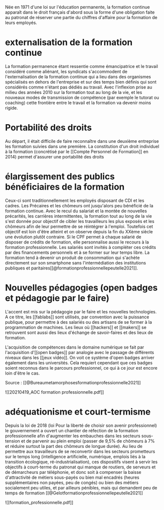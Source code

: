 Née en  1971 d'une loi sur l'éducation permanente, la formation continue apparaît dans le droit français d'abord sous la forme d'une obligation faite au patronat de réserver une partie du chiffres d'affaire pour la formation de leurs employés. 

# externalisation de la formation continue

La formation permanence étant ressentie comme émancipatrice et le travail considéré comme aliénant, les syndicats s'accommodent de l'externalisation de la formation continue qui a lieu dans des organismes spécialisés en dehors de l'entreprise et sur des temps bien définis qui sont considérés comme n'étant pas dédiés au travail. 
Avec l'inflexion prise au milieu des années 2010 sur la formation tout au long de la vie, et les nouveaux modes de transmission de compétence (par exemple le tutorat ou coaching) cette frontière entre le travail et la formation va devenir moins rigide. 

# Portabilité des droits

Au départ, il était difficile de faire reconnaître dans une deuxième entreprise les formation suivies dans une première. La constitution d'un droit individuel à la formation (concrétisé par le [[Compte Personnel de Formation]] en 2014) permet d'assurer une portabilité des droits

# élargissement des publics bénéficiaires de la formation

Ceux-ci sont traditionnellement les employés disposant de CDI et les cadres. Les Précaires et les chômeurs ont jusqu'alors peu bénéficié de la formation continue. Avec le recul du salariat et la montée de nouvelles précarités, les carrières intermittentes, la formation tout au long de la vie s'est donnée pour objectif de cibler les travailleurs les plus exposés et les chômeurs afin de leur permettre de se réintégrer à l'emploi. Toutefois cet objectif est loin d'être atteint et on observe depuis la fin du XXème siècle une évolution plutôt contraire. 
Si le CPF permet à chaque salarié de disposer de crédits de formation, elle personnalise aussi le recours à la formation professionnelle. Les salariés sont invités à compléter ces crédits par des financements personnels et à se former sur leur temps libre. La formation tend à devenir un produit de consommation qui s'achète directement sur son smartphone sans l'intermédiation des institutions publiques et paritaires[[@formationprofessionnellepeutelle2021]].

# Nouvelles pédagogies (open badges et pédagogie par le faire)

L'accent est mis sur la pédagogie par le faire et les nouvelles technologies. A ce titre, les [[fablabs]] sont utilisés, par convention avec la puissance publique, pour permettre à des salariés ou des artisans de se former à la programmation de machines. Les lieux où [[hackers]] et [[makers]] se retrouvent sont aussi des lieux d'échange de savoir-faires et des lieux de formation.

L'acquisition de compétences dans le domaine numérique se fait par l'acquisition d'[[open badges]] par analogie avec le passage de différents niveaux dans les [[jeux vidéo]]. On voit ce système d'open badges arriver également dans les universités. Cela requiert cependant que ces badges soient reconnus dans le parcours professionnel, ce qui à ce jour est encore loin d'être le cas. 

Source : [[@Bureaumetamorphosesformationprofessionnelle2021]]

![[20210419_AOC formation professionnelle.pdf]]

# adéquationisme et court-termisme

Depuis la loi de 2018 (loi Pour la liberté de choisir son avenir professionnel) le gouvernement a ouvert un chantier de réfection de la formation professionnelle afin d'augmenter les embauches dans les secteurs sous-tension et de parvenir au plein emploi (passer de 9,5% de chômeurs à 7% et réduire surtout la part des chômeurs de longue durée). 
Au lieu de permettre aux travailleurs de se reconvertir dans les secteurs prometteurs sur le temps long (intelligence artificielle, numérique, emplois liés à la transition écologique, ré-industrialisation), ces dispositifs visent à servir les objectifs à court-terme du patronat qui manque de routiers, de serveurs et de démarcheurs par téléphonie, et donc soit à compenser la baisse d'attractivité de métiers sous-payés ou bien mal encadrés (heures supplémentaires non payées, peu de congés) ou bien des métiers socialement peu utiles, et par ailleurs pénibles, mais qui demandent peu de temps de formation [[@Gelotformationprofessionnellepeutelle2021]]

![[formation_professionnelle.pdf]]